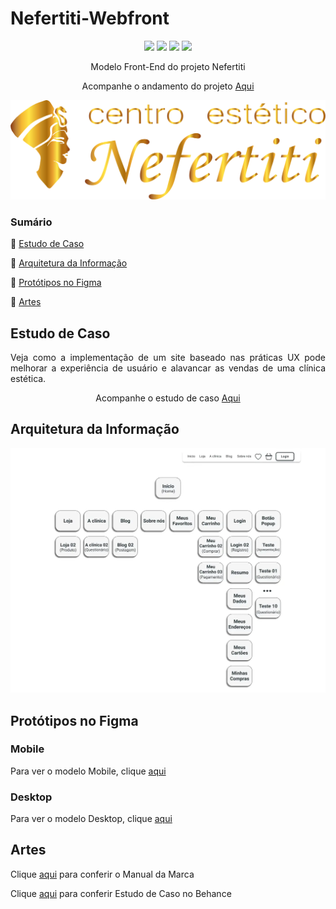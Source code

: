 # Nefertiti-Webfront

<p align="center">
  <img src="https://img.shields.io/badge/-HTML5-E34F26?logo=html5&logoColor=white&style=flat"/>
  <img src="https://img.shields.io/badge/-CSS3-1572B6?logo=css3&logoColor=white&style=flat"/>
  <img src="https://img.shields.io/badge/-JavaScript-F7DF1E?logo=javascript&logoColor=white&style=flat"/>
  <img src="http://img.shields.io/static/v1?label=STATUS&message=Em Andamento&color=yellow&style=flat"/>
</p>

<p align="center">Modelo Front-End do projeto Nefertiti</p>

<p align="center">Acompanhe o andamento do projeto  <a href="https://almeidastor.github.io/nefertiti-webfront/">Aqui</a></p>


<p align="center"><img src="https://github.com/almeidastor/nefertiti-webfront/blob/main/images/logo-variants/Horizontlogo2.png"></p>


### Sumário
🔹 [Estudo de Caso](#estudo-de-caso)

🔹 [Arquitetura da Informação](#arquitetura-da-informacao)

🔹 [Protótipos no Figma](#prototipos-no-figma)

🔹 [Artes](#artes)




## Estudo de Caso 
<p align="justify">
Veja como a implementação de um site baseado nas práticas UX pode melhorar a experiência de usuário e alavancar as vendas de uma clínica estética.
</p>

<p align="center">
Acompanhe o estudo de caso <a href="https://medium.com/@almeidastor/estudo-de-caso-ui-ux-nefertiti-o-guia-est%C3%A9tico-digital-fd8526af013c">Aqui</a>
</p>


## Arquitetura da Informação

<p align="center"><img src="https://github.com/almeidastor/imgsforreadme/blob/main/nefertiti/arquitetura.jpg"></p>


## Protótipos no Figma

<h3> Mobile </h3>
Para ver o modelo Mobile, clique <a href="https://www.figma.com/proto/YuVgZdCh4c2t2lJ6Yn7Hnl/Nefertiti-Webpage?node-id=142%3A3113&scaling=scale-down&page-id=25%3A4087&starting-point-node-id=142%3A3113">aqui</a>


<h3> Desktop </h3>
Para ver o modelo Desktop, clique <a href="https://www.figma.com/proto/YuVgZdCh4c2t2lJ6Yn7Hnl/Nefertiti-Webpage?node-id=172%3A3256&starting-point-node-id=172%3A3256">aqui</a>


## Artes

Clique <a href="https://drive.google.com/file/d/1GHOqu52YFHISq3KnKhuXfb2ZowV9NFQ0/view?usp=sharing">aqui</a> para conferir o Manual da Marca

Clique <a href="https://www.behance.net/gallery/134811221/Estudo-de-caso-UIUX-Nefertiti-Guia-esttico-digital">aqui</a> para conferir Estudo de Caso no Behance



